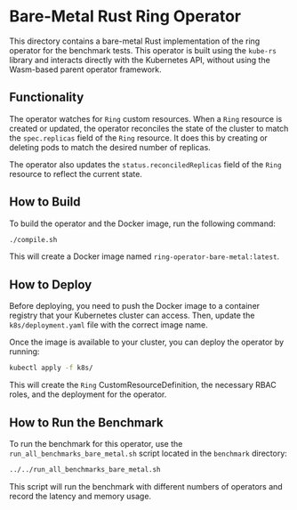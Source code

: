 # Bare-Metal Rust Ring Operator

This directory contains a bare-metal Rust implementation of the ring operator for the benchmark tests. This operator is built using the `kube-rs` library and interacts directly with the Kubernetes API, without using the Wasm-based parent operator framework.

## Functionality

The operator watches for `Ring` custom resources. When a `Ring` resource is created or updated, the operator reconciles the state of the cluster to match the `spec.replicas` field of the `Ring` resource. It does this by creating or deleting pods to match the desired number of replicas.

The operator also updates the `status.reconciledReplicas` field of the `Ring` resource to reflect the current state.

## How to Build

To build the operator and the Docker image, run the following command:

```bash
./compile.sh
```

This will create a Docker image named `ring-operator-bare-metal:latest`.

## How to Deploy

Before deploying, you need to push the Docker image to a container registry that your Kubernetes cluster can access. Then, update the `k8s/deployment.yaml` file with the correct image name.

Once the image is available to your cluster, you can deploy the operator by running:

```bash
kubectl apply -f k8s/
```

This will create the `Ring` CustomResourceDefinition, the necessary RBAC roles, and the deployment for the operator.

## How to Run the Benchmark

To run the benchmark for this operator, use the `run_all_benchmarks_bare_metal.sh` script located in the `benchmark` directory:

```bash
../../run_all_benchmarks_bare_metal.sh
```

This script will run the benchmark with different numbers of operators and record the latency and memory usage.
